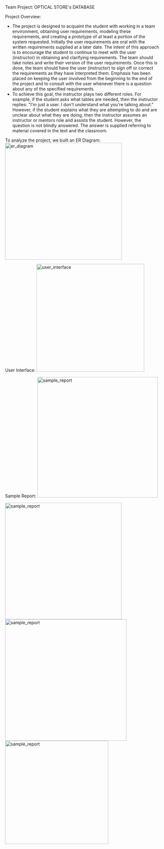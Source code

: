 Team Project: OPTICAL STORE's DATABASE

Project Overview:
- The project is designed to acquaint the student with working in a team environment, 
obtaining user requirements, modeling these requirements, and creating a prototype of at least 
a portion of the system requested. Initially the user requirements are oral with the written 
requirements supplied at a later date. The intent of this approach is to encourage the student 
to continue to meet with the user (instructor) in obtaining and clarifying requirements. The 
team should take notes and write their version of the user requirements. Once this is done, the 
team should have the user (instructor) to sign off or correct the requirements as they have 
interpreted them. Emphasis has been placed on keeping the user involved from the beginning 
to the end of the project and to consult with the user whenever there is a question about any of 
the specified requirements. 
- To achieve this goal, the instructor plays two different roles. For example, if the student 
asks what tables are needed, then the instructor replies: "I'm just a user. I don't understand 
what you're talking about." However, if the student explains what they are attempting to do 
and are unclear about what they are doing, then the instructor assumes an instructor or 
mentors role and assists the student. However, the question is not blindly answered. The 
answer is supplied referring to material covered in the text and the classroom.
 
To analyze the project, we built an ER Diagram:
<img width="380" alt="er_diagram" src="https://github.com/keasark/optical_store_database/assets/76891395/0ea0ea06-a052-4c10-9984-1a07df94012c">

User Interface:
<img width="351" alt="user_interface" src="https://github.com/keasark/optical_store_database/assets/76891395/c611cc90-0525-4187-b820-782b09622480">

Sample Report:
<img width="392" alt="sample_report" src="https://github.com/keasark/optical_store_database/assets/76891395/7cb6f9d7-6c47-4105-87ef-27d47e29bf97">

<img width="379" alt="sample_report" src="https://github.com/keasark/optical_store_database/assets/76891395/a5cc1eee-ba5a-495f-82f2-f788730780f8">

<img width="395" alt="sample_report" src="https://github.com/keasark/optical_store_database/assets/76891395/7badd571-d706-4c18-b46d-5e4f06a42310">

<img width="336" alt="sample_report" src="https://github.com/keasark/optical_store_database/assets/76891395/187c8d23-6ceb-40ee-ab8f-37a1288bf8ed">

